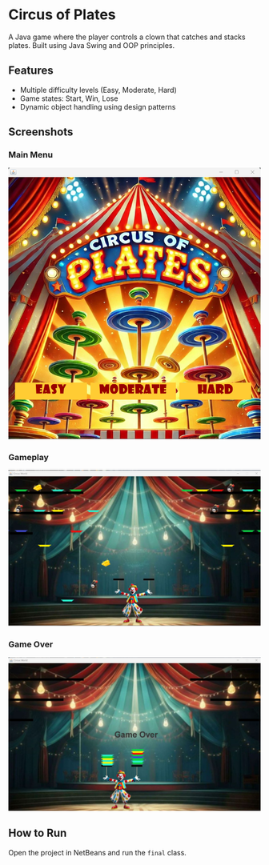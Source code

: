 # Circus of Plates

A Java game where the player controls a clown that catches and stacks plates. Built using Java Swing and OOP principles.

## Features
- Multiple difficulty levels (Easy, Moderate, Hard)
- Game states: Start, Win, Lose
- Dynamic object handling using design patterns

## Screenshots

### Main Menu  
![Main Menu](OneDrive%20-%20Alexandria%20University/Desktop/screenshots/main_menu.png)

### Gameplay  
![Gameplay](OneDrive%20-%20Alexandria%20University/Desktop/screenshots/gameplay.png)

### Game Over  
![Game Over](OneDrive%20-%20Alexandria%20University/Desktop/screenshots/game_over.png)



## How to Run
Open the project in NetBeans and run the `final` class.


